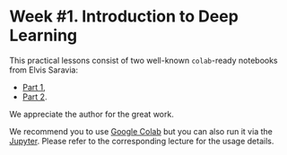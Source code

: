 # Week #1. Introduction to Deep Learning

This practical lessons consist of two well-known `colab`-ready notebooks from Elvis Saravia: 
- [Part 1](https://colab.research.google.com/github/omarsar/pytorch_notebooks/blob/master/pytorch_quick_start.ipynb), 
- [Part 2](https://colab.research.google.com/drive/1NVuWLZ0cuXPAtwV4Fs2KZ2MNla0dBUas#scrollTo=Opob45Zj8CQP). 

We appreciate the author for the great work.

We recommend you to use [Google Colab](https://colab.research.google.com/) but you can also run it via the [Jupyter](https://jupyter.org/). Please refer to the corresponding lecture for the usage details.